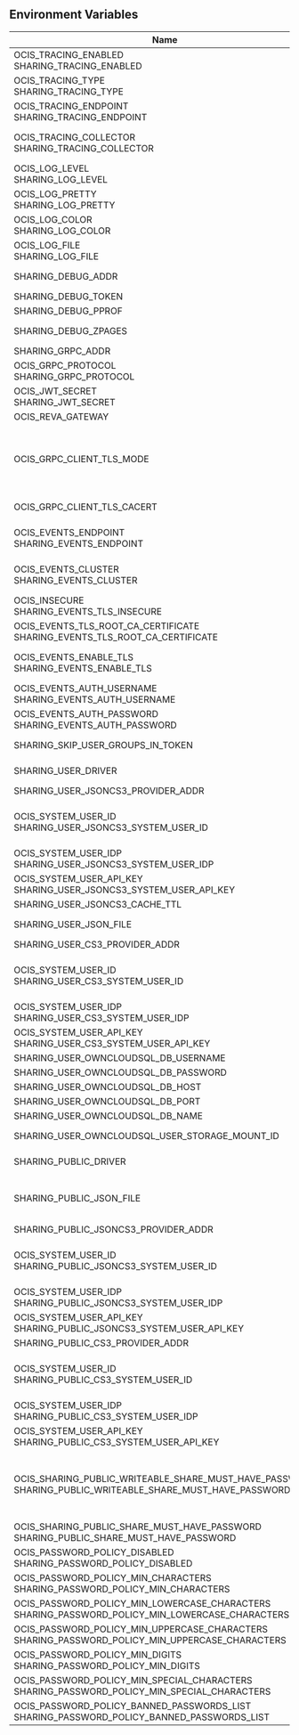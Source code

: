 ## Environment Variables

| Name | Type | Default Value | Description |
|------|------|---------------|-------------|
| OCIS_TRACING_ENABLED<br/>SHARING_TRACING_ENABLED | bool | false | Activates tracing.|
| OCIS_TRACING_TYPE<br/>SHARING_TRACING_TYPE | string |  | The type of tracing. Defaults to '', which is the same as 'jaeger'. Allowed tracing types are 'jaeger' and '' as of now.|
| OCIS_TRACING_ENDPOINT<br/>SHARING_TRACING_ENDPOINT | string |  | The endpoint of the tracing agent.|
| OCIS_TRACING_COLLECTOR<br/>SHARING_TRACING_COLLECTOR | string |  | The HTTP endpoint for sending spans directly to a collector, i.e. http://jaeger-collector:14268/api/traces. Only used if the tracing endpoint is unset.|
| OCIS_LOG_LEVEL<br/>SHARING_LOG_LEVEL | string |  | The log level. Valid values are: 'panic', 'fatal', 'error', 'warn', 'info', 'debug', 'trace'.|
| OCIS_LOG_PRETTY<br/>SHARING_LOG_PRETTY | bool | false | Activates pretty log output.|
| OCIS_LOG_COLOR<br/>SHARING_LOG_COLOR | bool | false | Activates colorized log output.|
| OCIS_LOG_FILE<br/>SHARING_LOG_FILE | string |  | The path to the log file. Activates logging to this file if set.|
| SHARING_DEBUG_ADDR | string | 127.0.0.1:9151 | Bind address of the debug server, where metrics, health, config and debug endpoints will be exposed.|
| SHARING_DEBUG_TOKEN | string |  | Token to secure the metrics endpoint.|
| SHARING_DEBUG_PPROF | bool | false | Enables pprof, which can be used for profiling.|
| SHARING_DEBUG_ZPAGES | bool | false | Enables zpages, which can be used for collecting and viewing in-memory traces.|
| SHARING_GRPC_ADDR | string | 127.0.0.1:9150 | The bind address of the GRPC service.|
| OCIS_GRPC_PROTOCOL<br/>SHARING_GRPC_PROTOCOL | string | tcp | The transport protocol of the GRPC service.|
| OCIS_JWT_SECRET<br/>SHARING_JWT_SECRET | string |  | The secret to mint and validate jwt tokens.|
| OCIS_REVA_GATEWAY | string | com.owncloud.api.gateway | The CS3 gateway endpoint.|
| OCIS_GRPC_CLIENT_TLS_MODE | string |  | TLS mode for grpc connection to the go-micro based grpc services. Possible values are 'off', 'insecure' and 'on'. 'off': disables transport security for the clients. 'insecure' allows using transport security, but disables certificate verification (to be used with the autogenerated self-signed certificates). 'on' enables transport security, including server certificate verification.|
| OCIS_GRPC_CLIENT_TLS_CACERT | string |  | Path/File name for the root CA certificate (in PEM format) used to validate TLS server certificates of the go-micro based grpc services.|
| OCIS_EVENTS_ENDPOINT<br/>SHARING_EVENTS_ENDPOINT | string | 127.0.0.1:9233 | The address of the event system. The event system is the message queuing service. It is used as message broker for the microservice architecture.|
| OCIS_EVENTS_CLUSTER<br/>SHARING_EVENTS_CLUSTER | string | ocis-cluster | The clusterID of the event system. The event system is the message queuing service. It is used as message broker for the microservice architecture. Mandatory when using NATS as event system.|
| OCIS_INSECURE<br/>SHARING_EVENTS_TLS_INSECURE | bool | false | Whether to verify the server TLS certificates.|
| OCIS_EVENTS_TLS_ROOT_CA_CERTIFICATE<br/>SHARING_EVENTS_TLS_ROOT_CA_CERTIFICATE | string |  | The root CA certificate used to validate the server's TLS certificate. If provided SHARING_EVENTS_TLS_INSECURE will be seen as false.|
| OCIS_EVENTS_ENABLE_TLS<br/>SHARING_EVENTS_ENABLE_TLS | bool | false | Enable TLS for the connection to the events broker. The events broker is the ocis service which receives and delivers events between the services.|
| OCIS_EVENTS_AUTH_USERNAME<br/>SHARING_EVENTS_AUTH_USERNAME | string |  | Username for the events broker.|
| OCIS_EVENTS_AUTH_PASSWORD<br/>SHARING_EVENTS_AUTH_PASSWORD | string |  | Password for the events broker.|
| SHARING_SKIP_USER_GROUPS_IN_TOKEN | bool | false | Disables the loading of user's group memberships from the reva access token.|
| SHARING_USER_DRIVER | string | jsoncs3 | Driver to be used to persist shares. Supported values are 'jsoncs3', 'json', 'cs3' (deprecated) and 'owncloudsql'.|
| SHARING_USER_JSONCS3_PROVIDER_ADDR | string | com.owncloud.api.storage-system | GRPC address of the STORAGE-SYSTEM service.|
| OCIS_SYSTEM_USER_ID<br/>SHARING_USER_JSONCS3_SYSTEM_USER_ID | string |  | ID of the oCIS STORAGE-SYSTEM system user. Admins need to set the ID for the STORAGE-SYSTEM system user in this config option which is then used to reference the user. Any reasonable long string is possible, preferably this would be an UUIDv4 format.|
| OCIS_SYSTEM_USER_IDP<br/>SHARING_USER_JSONCS3_SYSTEM_USER_IDP | string | internal | IDP of the oCIS STORAGE-SYSTEM system user.|
| OCIS_SYSTEM_USER_API_KEY<br/>SHARING_USER_JSONCS3_SYSTEM_USER_API_KEY | string |  | API key for the STORAGE-SYSTEM system user.|
| SHARING_USER_JSONCS3_CACHE_TTL | int | 0 | TTL for the internal caches in seconds.|
| SHARING_USER_JSON_FILE | string | /var/lib/ocis/storage/shares.json | Path to the JSON file where shares will be persisted. If not defined, the root directory derives from $OCIS_BASE_DATA_PATH/storage.|
| SHARING_USER_CS3_PROVIDER_ADDR | string | com.owncloud.api.storage-system | GRPC address of the STORAGE-SYSTEM service.|
| OCIS_SYSTEM_USER_ID<br/>SHARING_USER_CS3_SYSTEM_USER_ID | string |  | ID of the oCIS STORAGE-SYSTEM system user. Admins need to set the ID for the STORAGE-SYSTEM system user in this config option which is then used to reference the user. Any reasonable long string is possible, preferably this would be an UUIDv4 format.|
| OCIS_SYSTEM_USER_IDP<br/>SHARING_USER_CS3_SYSTEM_USER_IDP | string | internal | IDP of the oCIS STORAGE-SYSTEM system user.|
| OCIS_SYSTEM_USER_API_KEY<br/>SHARING_USER_CS3_SYSTEM_USER_API_KEY | string |  | API key for the STORAGE-SYSTEM system user.|
| SHARING_USER_OWNCLOUDSQL_DB_USERNAME | string | owncloud | Username for the database.|
| SHARING_USER_OWNCLOUDSQL_DB_PASSWORD | string |  | Password for the database.|
| SHARING_USER_OWNCLOUDSQL_DB_HOST | string | mysql | Hostname or IP of the database server.|
| SHARING_USER_OWNCLOUDSQL_DB_PORT | int | 3306 | Port that the database server is listening on.|
| SHARING_USER_OWNCLOUDSQL_DB_NAME | string | owncloud | Name of the database to be used.|
| SHARING_USER_OWNCLOUDSQL_USER_STORAGE_MOUNT_ID | string |  | Mount ID of the ownCloudSQL users storage for mapping ownCloud 10 shares.|
| SHARING_PUBLIC_DRIVER | string | jsoncs3 | Driver to be used to persist public shares. Supported values are 'jsoncs3', 'json' and 'cs3' (deprecated).|
| SHARING_PUBLIC_JSON_FILE | string | /var/lib/ocis/storage/publicshares.json | Path to the JSON file where public share meta-data will be stored. This JSON file contains the information about public shares that have been created. If not defined, the root directory derives from $OCIS_BASE_DATA_PATH/storage.|
| SHARING_PUBLIC_JSONCS3_PROVIDER_ADDR | string | com.owncloud.api.storage-system | GRPC address of the STORAGE-SYSTEM service.|
| OCIS_SYSTEM_USER_ID<br/>SHARING_PUBLIC_JSONCS3_SYSTEM_USER_ID | string |  | ID of the oCIS STORAGE-SYSTEM system user. Admins need to set the ID for the STORAGE-SYSTEM system user in this config option which is then used to reference the user. Any reasonable long string is possible, preferably this would be an UUIDv4 format.|
| OCIS_SYSTEM_USER_IDP<br/>SHARING_PUBLIC_JSONCS3_SYSTEM_USER_IDP | string | internal | IDP of the oCIS STORAGE-SYSTEM system user.|
| OCIS_SYSTEM_USER_API_KEY<br/>SHARING_PUBLIC_JSONCS3_SYSTEM_USER_API_KEY | string |  | API key for the STORAGE-SYSTEM system user.|
| SHARING_PUBLIC_CS3_PROVIDER_ADDR | string | com.owncloud.api.storage-system | GRPC address of the STORAGE-SYSTEM service.|
| OCIS_SYSTEM_USER_ID<br/>SHARING_PUBLIC_CS3_SYSTEM_USER_ID | string |  | ID of the oCIS STORAGE-SYSTEM system user. Admins need to set the ID for the STORAGE-SYSTEM system user in this config option which is then used to reference the user. Any reasonable long string is possible, preferably this would be an UUIDv4 format.|
| OCIS_SYSTEM_USER_IDP<br/>SHARING_PUBLIC_CS3_SYSTEM_USER_IDP | string | internal | IDP of the oCIS STORAGE-SYSTEM system user.|
| OCIS_SYSTEM_USER_API_KEY<br/>SHARING_PUBLIC_CS3_SYSTEM_USER_API_KEY | string |  | API key for the STORAGE-SYSTEM system user.|
| OCIS_SHARING_PUBLIC_WRITEABLE_SHARE_MUST_HAVE_PASSWORD<br/>SHARING_PUBLIC_WRITEABLE_SHARE_MUST_HAVE_PASSWORD | bool | false | Set this to true if you want to enforce passwords on Uploader, Editor or Contributor shares. If not using the global OCIS_SHARING_PUBLIC_WRITEABLE_SHARE_MUST_HAVE_PASSWORD, you must define the FRONTEND_OCS_PUBLIC_WRITEABLE_SHARE_MUST_HAVE_PASSWORD in the frontend service.|
| OCIS_SHARING_PUBLIC_SHARE_MUST_HAVE_PASSWORD<br/>SHARING_PUBLIC_SHARE_MUST_HAVE_PASSWORD | bool | true | Set this to true if you want to enforce passwords on all public shares.|
| OCIS_PASSWORD_POLICY_DISABLED<br/>SHARING_PASSWORD_POLICY_DISABLED | bool | false | Disable the password policy. Defaults to false if not set.|
| OCIS_PASSWORD_POLICY_MIN_CHARACTERS<br/>SHARING_PASSWORD_POLICY_MIN_CHARACTERS | int | 8 | Define the minimum password length. Defaults to 8 if not set.|
| OCIS_PASSWORD_POLICY_MIN_LOWERCASE_CHARACTERS<br/>SHARING_PASSWORD_POLICY_MIN_LOWERCASE_CHARACTERS | int | 1 | Define the minimum number of uppercase letters. Defaults to 1 if not set.|
| OCIS_PASSWORD_POLICY_MIN_UPPERCASE_CHARACTERS<br/>SHARING_PASSWORD_POLICY_MIN_UPPERCASE_CHARACTERS | int | 1 | Define the minimum number of lowercase letters. Defaults to 1 if not set.|
| OCIS_PASSWORD_POLICY_MIN_DIGITS<br/>SHARING_PASSWORD_POLICY_MIN_DIGITS | int | 1 | Define the minimum number of digits. Defaults to 1 if not set.|
| OCIS_PASSWORD_POLICY_MIN_SPECIAL_CHARACTERS<br/>SHARING_PASSWORD_POLICY_MIN_SPECIAL_CHARACTERS | int | 1 | Define the minimum number of characters from the special characters list to be present. Defaults to 1 if not set.|
| OCIS_PASSWORD_POLICY_BANNED_PASSWORDS_LIST<br/>SHARING_PASSWORD_POLICY_BANNED_PASSWORDS_LIST | string |  | Path to the 'banned passwords list' file. This only impacts public link password validation. See the documentation for more details.|